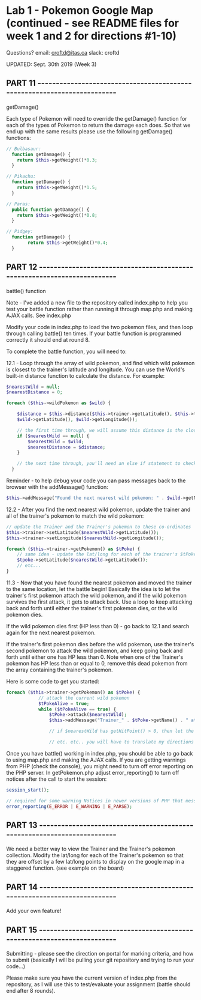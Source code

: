 # Lab 1 - Pokemon Google Map (continued - see README files for week 1 and 2 for directions #1-10)

Questions?
email: croftd@itas.ca
slack: croftd

UPDATED: Sept. 30th 2019 (Week 3)

## PART 11 ------------------------------------------------------------------------

getDamage()

Each type of Pokemon will need to override the getDamage() function for each of the types of Pokemon to return the damage each does. So that we end up with the same results please use the following getDamage() functions:

```php
// Bulbasaur:
  function getDamage() {
    return $this->getWeight()*0.3;
  }

// Pikachu:
  function getDamage() {
    return $this->getWeight()*1.5;
  }

// Paras:
  public function getDamage() {
    return $this->getWeight()*0.8;
  }

// Pidgey:
  function getDamage() {
        return $this->getWeight()*0.4;
  }

```

## PART 12 ------------------------------------------------------------------------

battle() function

Note - I've added a new file to the repository called index.php to help you test your battle function rather than running it through map.php and making AJAX calls. See index.php

Modify your code in index.php to load the two pokemon files, and then loop through calling battle() ten times. If your battle function is programmed correctly it should end at round 8.

To complete the battle function, you will need to:

12.1 - Loop through the array of wild pokemon, and find which wild pokemon is closest to the trainer's latitude and longitude. You can use the World's built-in distance function to calculate the distance. For example:

```php
$nearestWild = null;
$nearestDistance = 0;

foreach ($this->wildPokemon as $wild) {

    $distance = $this->distance($this->trainer->getLatitude(), $this->trainer->getLongitude(),
    $wild->getLatitude(), $wild->getLongitude());

    // the first time through, we will assume this distance is the closest one, as we haven't checked the others...
    if ($nearestWild == null) {
        $nearestWild = $wild;
        $nearestDistance = $distance;
    }

    // the next time through, you'll need an else if statement to check if the next $wild's distance is less than $nearestDistance, and if so set this as $nearestWild
  }
```

Reminder - to help debug your code you can pass messages back to the browser with the addMessage() function:

```php
$this->addMessage("Found the next nearest wild pokemon: " . $wild->getName());
```

12.2 - After you find the next nearest wild pokemon, update the trainer and all of the trainer's pokemon to match the wild pokemon:

```php
// update the Trainer and the Trainer's pokemon to these co-ordinates
$this->trainer->setLatitude($nearestWild->getLatitude());
$this->trainer->setLongitude($nearestWild->getLongitude());

foreach ($this->trainer->getPokemon() as $tPoke) {
    // same idea - update the lat/long for each of the trainer's $tPoke
    $tpoke->setLatitude($nearestWild->getLatitude());
    // etc...
}
```

11.3 - Now that you have found the nearest pokemon and moved the trainer to the same location, let the battle begin! Basically the idea is to let the trainer's first pokemon attach the wild pokemon, and if the wild pokemon survives the first attack, it gets to attack back. Use a loop to keep attacking back and forth until either the trainer's first pokemon dies, or the wild pokemon dies.

If the wild pokemon dies first (HP less than 0) - go back to 12.1 and search again for the next nearest pokemon.

If the trainer's first pokemon dies before the wild pokemon, use the trainer's second pokemon to attack the wild pokemon, and keep going back and forth until either one has HP less than 0. Note when one of the Trainer's pokemon has HP less than or equal to 0, remove this dead pokemon from the array containing the trainer's pokemon.

Here is some code to get you started:

```php
foreach ($this->trainer->getPokemon() as $tPoke) {
            // attack the current wild pokemon
            $tPokeAlive = true;
            while ($tPokeAlive == true) {
                $tPoke->attack($nearestWild);
                $this->addMessage("Trainer_" . $tPoke->getName() . " attacked Wild_" . $nearestWild->getName() . " HP:" . $nearestWild->getHitPoints());

                // if $nearestWild has getHitPoint() > 0, then let the nearest wild attack $tPoke

                // etc. etc.. you will have to translate my directions above into working code!

```

Once you have battle() working in index.php, you should be able to go back to using map.php and making the AJAX calls. If you are getting warnings from PHP (check the console), you might need to turn off error reporting on the PHP server. In getPokemon.php adjust error_reporting() to turn off notices after the call to start the session:

```php
session_start();

// required for some warning Notices in newer versions of PHP that mess up the JSON return
error_reporting(E_ERROR | E_WARNING | E_PARSE);

```

## PART 13 ------------------------------------------------------------------------

We need a better way to view the Trainer and the Trainer's pokemon collection. Modify the lat/long for each of the Trainer's pokemon so that they are offset by a few lat/long points to display on the google map in a staggered function. (see example on the board)

## PART 14 ------------------------------------------------------------------------

Add your own feature!

## PART 15 ------------------------------------------------------------------------

Submitting - please see the direction on portal for marking criteria, and how to submit (basically I will be pulling your git repository and trying to run your code...)

Please make sure you have the current version of index.php from the repository, as I will use this to test/evaluate your assignment (battle should end after 8 rounds).
